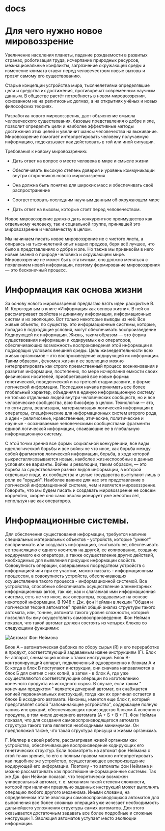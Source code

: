 # docs
# Для чего нужно новое мировоззрение 

Увеличение населения планеты, падение рождаемости в развитых странах, роботизация труда, исчерпание природных ресурсов, межнациональные конфликты, загрязнение окружающей среды и изменение климата ставят перед человечеством новые вызовы и грозят самому его существованию. 

Старые концепции устройства мира, тысячелетиями определявшие цели и средства их достижения, противоречат современным научным данным. В обществе растёт потребность в новом мировоззрении, основанном не на религиозных догмах, а на открытиях учёных и новых философских теориях. 

 

Разработка нового мировоззрения, даст объяснение смысла человеческого существования, базовые представления о добре и зле, позволит определить цели и наиболее эффективные методы достижения этих целей и увеличит шансы человечества на выживание. Мировоззрение помогает интерпретировать человеку получаемую информацию, подсказывает как действовать в той или иной ситуации. 

Требования к новому мировоззрению: 
- Дать ответ на вопрос о месте человека в мире и смысле жизни 

- Обеспечивать высокую степень доверия и уровень коммуникации внутри сторонников нового мировоззрения 

- Она должна быть понятна для широких масс и обеспечивать своё распространение 

- Соответствовать последним научным данным об окружающем мире 

- Дать ответ на вызовы, которые стоят перед человечеством. 

Новое мировоззрение должно дать конкурентное преимущество как отдельному человеку, так и социальной группе, принявшей это мировоззрение и человечеству в целом. 

Мы начинаем писать новое мировоззрение не с чистого листа, а опираясь на тысячелетний опыт наших предков, беря всё лучшее, что было в представлениях о добре и зле. Но также мы привнесём в него новые знания о природе человека и окружающем мире.  Мировоззрение не может быть статичным, оно должно меняться с появлением новой информации, поэтому формирование мировоззрения — это бесконечный процесс. 



# Информация как основа жизни 

За основу нового мировоззрения предлагаю взять идеи раскрытые В. И. Кoрoгoдиным в книге «Информация как основа жизни». В ней он рассматривает свойства и динамику информации, информационных систем и их эволюцию. Вот только некоторые выводы из неё: 
Все живые объекты, по существу. это информационные системы, которые, попадая в подходящие условия, могут обеспечивать воспроизведение Кодирующей их информации. Жизнь, таким образом — это форма существования информации и кодируемых ею операторов, обеспечивающих возможность воспроизведения этой информации в подходящих условиях внешней среды. Цель жизнедеятельности всех живых организмов – это воспроизведение кодирующей их информации. Таким образом , феномен жизни и ее эволюцию можно интерпретировать как строго преемственный процесс возникновения и развития информации, постепенно, по мере исчерпания емкости своих физических носителей, приобретавшей все новые формы: генетической, поведенческой и на третьей стадии развити, в форме логической информации. Последняя начала принимать все более глобальный характер, объединяя в единую информационную систему не только отдельных людей внутри человеческих сообществ, но и все человеческие сообщества, всю биосферу в целом. Технологии — это, по сути дела, реализация, материализация логической информации в операторы, специфические для информационных систем второго рода, а идеи - религиозные, нравственные, этические, политические и научные - осознаваемые человеческими сообществами фрагменты единой логической информации, спаивающие ее в глобальную информационную систему.  

С этой точки зрения все формы социальной конкуренции, все виды идеологической борьбы и все войны не что иное, как борьба между собой фрагментов логической информации, борьба, в ходе которой выкристаллизовываются новые, наиболее жизнеспособные в данных условиях ее варианты. Войны и революции, таким образом, — это борьба за существование разных видов информации, в которой отдельные люди, их сообщества и целые государства выступают лишь в роли ее "орудий". Наиболее важное для нас это представление о логической информационной системе, чем и является мировоззрение. Говорить, что мы будем писать и создавать мировоззрение не совсем корректно, скорее оно само эволюционирует уже жесятки лет, используя нас как операторов. 



# Информационные системы. 

 Для обеспечения существования информации, требуется наличие специальных материальных объектов - устройств, которые "умеют" воспринимать или создавать информацию, считывать ее, обеспечивать ее трансляцию с одного носителя на другой, ее копирование, создание кодируемого ею оператора, а также осуществление других действий, необходимых для выявления присущих информации свойств. Совокупность операции, совершаемых посредством устройств с информацией или при ее участии, можно назвать - информационным процессом, а совокупность устройств, обеспечивающих осуществление такого процесса - информационной системой. Все устройства, способные обеспечивать осуществление элементарных информационных актов, так же, как и слагаемая ими информационная система, есть не что иное, как операторы, создаваемые на основе некоторой информации. В 1948 г. Дж. фон Нейман в лекции "Общая и логическая теория автоматов" привёл общий анализ структуры такого автомата, или, точнее, автомата такого уровня сложности, который позволял бы ему осуществлять самовоспроизведение. Фон Нейман показал, что такой автомат должен состоять из четырех блоков со следующими функциями:  

![Автомат Фон Неймона](https://sv-scena.ru/Buki/Informatsiya-kak-osnova-zhizni-24.jpg)

Блок A – автоматическая фабрика по сбору сырья (R) и его переработке в продукт, соответствующий задаваемым извне инструкциям (Г). Блок Б- аппарат, снимающий копии с таких инструкций. Блок В- контролирующий аппарат, подключенный одновременно к блокам А и Б: когда в блок В поступают инструкции, они сначала направляются в блок Б для снятия с них копий, а затем - в блок А, где уже осуществляются соответствующие операции по изготовлению конечного продукта из исходного сырья. В случае, если таким " конечным продуктом " является дочерний автомат, он снабжается копией первоначальных инструкций, тогда как их оригинал остается в блоке В исходного автомата. Наконец, имеется еще блок г, который представляет собой "запоминающее устройство", содержащее полную запись инструкций, обеспечивающих производство блоком A конечного продукта, в том числе дочернего автомата (А + Б + В + Г). Фон Нейман показал, что для создания самовоспроизводящегося автомата структура такого типа является необходимым минимумом. Он предположил также, что такая структура присуща и живым организма.  

Г. Меллер в своей работе, рассматривал живой организм как устройство, обеспечивающее воспроизведение кодирующих его генетических структур. Если посмотреть на автомат фон Неймана с этой точки зрения, то его с полным правом можно интерпретировать как подобное же устройство, осуществляющее воспроизведение кодирующей его информации. Поэтому - то автоматы фон Неймана и можно рассматривать как простейшие информационные системы. Так же Дж. фон Нейман показал, что теоретически возможен универсальный автомат, т. е. механизм такой степени сложности, которой при наличии правильно заданных инструкций может выполнять операцию любого другого механизма. Иными словами, на определенном этапе эволюции самовоспроизводящихся автоматов для выполнения все более сложных операций уже исчезает необходимость дальнейшего усложнения структуры самих автоматов. Для этого оказывается достаточным задавать все более подробные и сложные инструкции 1. Эволюция автоматов уступает место эволюции информации. 
